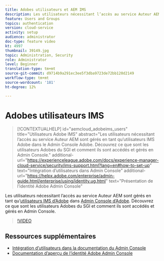 ```yaml
---
title: Adobes utilisateurs et AEM IMS
description: Les utilisateurs nécessitant l’accès au service Auteur AEM sont gérés en tant qu’utilisateurs IMS Adobe dans le Admin Console Adobe. Découvrez ce que sont les utilisateurs Adobes du SGI et comment ils sont accédés et gérés en Admin Console.
feature: Users and Groups
topics: authentication
version: cloud-service
activity: setup
audience: administrator
doc-type: feature video
kt: 4997
thumbnail: 39149.jpg
topic: Administration, Security
role: Administrator
level: Beginner
translation-type: tm+mt
source-git-commit: d9714b9a291ec3ee5f3dba9723de72bb120d2149
workflow-type: tm+mt
source-wordcount: '181'
ht-degree: 12%

---
```



# Adobes utilisateurs IMS

>[!CONTEXTUALHELP]
>id="aemcloud_adobeims_users"
>title="Utilisateurs Adobe IMS"
>abstract="Les utilisateurs nécessitant l’accès au service Auteur AEM sont gérés en tant qu’utilisateurs IMS Adobe dans le Admin Console Adobe. Découvrez ce que sont les utilisateurs Adobes du SGI et comment ils sont accédés et gérés en Admin Console."
>additional-url="https://experienceleague.adobe.com/docs/experience-manager-cloud-service/security/ims-support.html?lang=en#how-to-set-up" text="Intégration d’utilisateurs dans Admin Console"
>additional-url="https://helpx.adobe.com/enterprise/admin-guide.html/enterprise/using/identity.ug.html" text="Présentation de l’identité Adobe Admin Console"

Les utilisateurs nécessitant l’accès au service Auteur AEM sont gérés en tant qu’[utilisateurs IMS d’Adobe](https://helpx.adobe.com/fr/enterprise/using/set-up-identity.html) dans [Admin Console d’Adobe](https://adminconsole.adobe.com). Découvrez ce que sont les utilisateurs Adobes du SGI et comment ils sont accédés et gérés en Admin Console.

>[!VIDEO](https://video.tv.adobe.com/v/39149/?quality=12&learn=on)

## Ressources supplémentaires

+ [Intégration d’utilisateurs dans la documentation du Admin Console](https://docs.adobe.com/content/help/en/experience-manager-cloud-service/security/ims-support.html#onboarding-users-in-admin-console)
+ [Documentation d’aperçu de l’identité Adobe Admin Console](https://helpx.adobe.com/fr/enterprise/using/identity.html)

